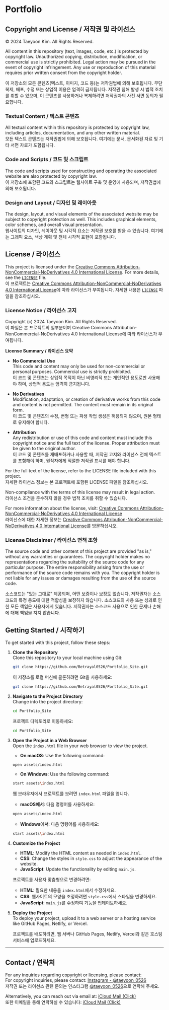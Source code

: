 # Portfolio

## Copyright and License / 저작권 및 라이선스

© 2024 Taeyoon Kim. All Rights Reserved.

All content in this repository (text, images, code, etc.) is protected by copyright law. Unauthorized copying, distribution, modification, or commercial use is strictly prohibited. Legal action may be pursued in the event of copyright infringement. Any use or reproduction of this material requires prior written consent from the copyright holder.

이 저장소의 모든 콘텐츠(텍스트, 이미지, 코드 등)는 저작권법에 의해 보호됩니다. 무단 복제, 배포, 수정 또는 상업적 이용은 엄격히 금지됩니다. 저작권 침해 발생 시 법적 조치를 취할 수 있으며, 이 콘텐츠를 사용하거나 복제하려면 저작권자의 사전 서면 동의가 필요합니다.

### Textual Content / 텍스트 콘텐츠

All textual content within this repository is protected by copyright law, including articles, documentation, and any other written material.  
모든 텍스트 콘텐츠는 저작권법에 의해 보호됩니다. 여기에는 문서, 문서화된 자료 및 기타 서면 자료가 포함됩니다.

### Code and Scripts / 코드 및 스크립트

The code and scripts used for constructing and operating the associated website are also protected by copyright law.  
이 저장소에 포함된 코드와 스크립트는 웹사이트 구축 및 운영에 사용되며, 저작권법에 의해 보호됩니다.

### Design and Layout / 디자인 및 레이아웃

The design, layout, and visual elements of the associated website may be subject to copyright protection as well. This includes graphical elements, color schemes, and overall visual presentation.  
웹사이트의 디자인, 레이아웃 및 시각적 요소는 저작권 보호를 받을 수 있습니다. 여기에는 그래픽 요소, 색상 계획 및 전체 시각적 표현이 포함됩니다.

## License / 라이선스

This project is licensed under the [Creative Commons Attribution-NonCommercial-NoDerivatives 4.0 International License](https://creativecommons.org/licenses/by-nc-nd/4.0/). For more details, see the [`LICENSE`](LICENSE.md) file.  
이 프로젝트는 [Creative Commons Attribution-NonCommercial-NoDerivatives 4.0 International License](https://creativecommons.org/licenses/by-nc-nd/4.0/)에 따라 라이선스가 부여됩니다. 자세한 내용은 [`LICENSE`](LICENSE.md) 파일을 참조하십시오.

### License Notice / 라이선스 고지

Copyright (c) 2024 Taeyoon Kim. All Rights Reserved.  
이 파일은 본 프로젝트의 일부분이며 Creative Commons Attribution-NonCommercial-NoDerivatives 4.0 International License에 따라 라이선스가 부여됩니다.

**License Summary / 라이선스 요약**

- **No Commercial Use**  
  This code and content may only be used for non-commercial or personal purposes. Commercial use is strictly prohibited.  
  이 코드 및 콘텐츠는 상업적 목적이 아닌 비영리적 또는 개인적인 용도로만 사용해야 하며, 상업적 용도는 엄격히 금지됩니다.

- **No Derivatives**  
  Modification, adaptation, or creation of derivative works from this code and content is not permitted. The content must remain in its original form.  
  이 코드 및 콘텐츠의 수정, 변형 또는 파생 작업 생성은 허용되지 않으며, 원본 형태로 유지해야 합니다.

- **Attribution**  
  Any redistribution or use of this code and content must include this copyright notice and the full text of the license. Proper attribution must be given to the original author.  
  이 코드 및 콘텐츠를 재배포하거나 사용할 때, 저작권 고지와 라이선스 전체 텍스트를 포함해야 하며, 원작자에게 적절한 저작권 표시를 해야 합니다.

For the full text of the license, refer to the LICENSE file included with this project.  
자세한 라이선스 정보는 본 프로젝트에 포함된 LICENSE 파일을 참조하십시오.

Non-compliance with the terms of this license may result in legal action.  
라이선스 조건을 준수하지 않을 경우 법적 조치를 취할 수 있습니다.

For more information about the license, visit: [Creative Commons Attribution-NonCommercial-NoDerivatives 4.0 International License](https://creativecommons.org/licenses/by-nc-nd/4.0/)  
라이선스에 대한 자세한 정보는 [Creative Commons Attribution-NonCommercial-NoDerivatives 4.0 International License](https://creativecommons.org/licenses/by-nc-nd/4.0/)를 방문하십시오.

### License Disclaimer / 라이선스 면책 조항

The source code and other content of this project are provided "as is," without any warranties or guarantees. The copyright holder makes no representations regarding the suitability of the source code for any particular purpose. The entire responsibility arising from the use or performance of the source code remains with you. The copyright holder is not liable for any issues or damages resulting from the use of the source code.

소스코드는 "있는 그대로" 제공되며, 어떤 보증이나 보장도 없습니다. 저작권자는 소스코드의 특정 용도에 대한 적합성을 보장하지 않습니다. 소스코드의 사용 또는 성과로 인한 모든 책임은 사용자에게 있습니다. 저작권자는 소스코드 사용으로 인한 문제나 손해에 대해 책임을 지지 않습니다.

## Getting Started / 시작하기

To get started with this project, follow these steps:

1. **Clone the Repository**  
   Clone this repository to your local machine using Git:

    ```bash
    git clone https://github.com/Betrayal0526/Portfolio_Site.git
    ```

   이 저장소를 로컬 머신에 클론하려면 Git을 사용하세요:

    ```bash
    git clone https://github.com/Betrayal0526/Portfolio_Site.git
    ```

2. **Navigate to the Project Directory**  
   Change into the project directory:

    ```bash
    cd Portfolio_Site
    ```

   프로젝트 디렉토리로 이동하세요:

    ```bash
    cd Portfolio_Site
    ```

3. **Open the Project in a Web Browser**  
   Open the `index.html` file in your web browser to view the project.

    - **On macOS**: Use the following command:
    ```bash
    open assets/index.html
    ```

    - **On Windows**: Use the following command:
    ```bash
    start assets\index.html
    ```

   웹 브라우저에서 프로젝트를 보려면 `index.html` 파일을 엽니다.

    - **macOS에서**: 다음 명령어를 사용하세요:
    ```bash
    open assets/index.html
    ```

    - **Windows에서**: 다음 명령어를 사용하세요:
    ```bash
    start assets\index.html
    ```

4. **Customize the Project**
    - **HTML**: Modify the HTML content as needed in `index.html`.
    - **CSS**: Change the styles in `style.css` to adjust the appearance of the website.
    - **JavaScript**: Update the functionality by editing `main.js`.

   프로젝트를 사용자 맞춤형으로 변경하려면:
    - **HTML**: 필요한 내용을 `index.html`에서 수정하세요.
    - **CSS**: 웹사이트의 모양을 조정하려면 `style.css`에서 스타일을 변경하세요.
    - **JavaScript**: `main.js`를 수정하여 기능을 업데이트하세요.

5. **Deploy the Project**  
   To deploy your project, upload it to a web server or a hosting service like GitHub Pages, Netlify, or Vercel.

   프로젝트를 배포하려면, 웹 서버나 GitHub Pages, Netlify, Vercel과 같은 호스팅 서비스에 업로드하세요.

---

## Contact / 연락처

For any inquiries regarding copyright or licensing, please contact:  
For copyright inquiries, please contact: [Instagram - @taeyoon_0526](https://www.instagram.com/taeyoon_0526)  
저작권 또는 라이선스 관련 문의는 인스타그램 [@taeyoon_0526](https://www.instagram.com/taeyoon_0526)으로 연락해 주세요.

Alternatively, you can reach out via email at: [iCloud Mail (Click)](mailto:walkers_flavors_0g@icloud.com)  
또한 이메일을 통해 연락하실 수 있습니다: [iCloud Mail (Click)](mailto:walkers_flavors_0g@icloud.com)
